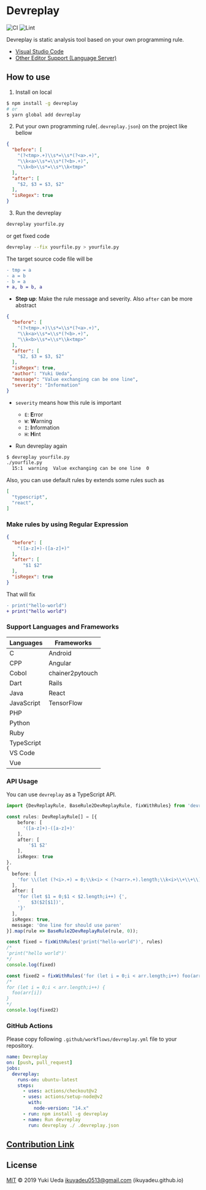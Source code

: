 # Devreplay

![CI](https://github.com/devreplay/devreplay/workflows/CI/badge.svg)
![Lint](https://github.com/devreplay/devreplay/workflows/Lint/badge.svg)

Devreplay is static analysis tool based on your own programming rule.

* [Visual Studio Code](https://marketplace.visualstudio.com/items?itemName=Ikuyadeu.devreplay)
* [Other Editor Support (Language Server)](https://www.npmjs.com/package/devreplay-server)

## How to use

1. Install on local

```sh
$ npm install -g devreplay
# or
$ yarn global add devreplay
```

2. Put your own programming rule(`.devreplay.json`) on the project like bellow

```json
{
  "before": [
    "(?<tmp>.+)\\s*=\\s*(?<a>.+)",
    "\\k<a>\\s*=\\s*(?<b>.+)",
    "\\k<b>\\s*=\\s*\\k<tmp>"
  ],
  "after": [
    "$2, $3 = $3, $2"
  ],
  "isRegex": true
}
```

3. Run the devreplay

```sh
devreplay yourfile.py
```

or get fixed code

```sh
devreplay --fix yourfile.py > yourfile.py
```

The target source code file will be

```diff
- tmp = a
- a = b
- b = a
+ a, b = b, a
```

* **Step up**: Make the rule message and severity. Also `after` can be more abstract

```json
{
  "before": [
    "(?<tmp>.+)\\s*=\\s*(?<a>.+)",
    "\\k<a>\\s*=\\s*(?<b>.+)",
    "\\k<b>\\s*=\\s*\\k<tmp>"
  ],
  "after": [
    "$2, $3 = $3, $2"
  ],
  "isRegex": true,
  "author": "Yuki Ueda",
  "message": "Value exchanging can be one line",
  "severity": "Information"
}
```

* `severity` means how this rule is important
  * `E`: **E**rror
  * `W`: **W**arning
  * `I`: **I**nformation
  * `H`: **H**int

* Run devreplay again

```sh
$ devreplay yourfile.py
./yourfile.py
  15:1  warning  Value exchanging can be one line  0
```

Also, you can use default rules by extends some rules such as

```json
[
  "typescript",
  "react",
]
```

### Make rules by using Regular Expression

```json
{
  "before": [
    "([a-z]+)-([a-z]+)"
  ],
  "after": [
      "$1 $2"
  ],
  "isRegex": true
}
```

That will fix

```diff
- print("hello-world")
+ print("hello world")
```

### Support Languages and Frameworks

| Languages  | Frameworks      |
|------------|-----------------|
| C          | Android         |
| CPP        | Angular         |
| Cobol      | chainer2pytouch |
| Dart       | Rails           |
| Java       | React           |
| JavaScript | TensorFlow      |
| PHP        |                 |
| Python     |                 |
| Ruby       |                 |
| TypeScript |                 |
| VS Code    |                 |
| Vue        |                 |

### API Usage

You can use `devreplay` as a TypeScript API.

```ts
import {DevReplayRule, BaseRule2DevReplayRule, fixWithRules} from 'devreplay';

const rules: DevReplayRule[] = [{
    before: [
      '([a-z]+)-([a-z]+)'
    ],
    after: [
        '$1 $2'
    ],
    isRegex: true
},
{
  before: [
    'for \\(let (?<i>.+) = 0;\\k<i> < (?<arr>.+).length;\\k<i>\\+\\+\\) (.*)\\(\\k<arr>\\[\\k<i>\\]\\)'
  ],
  after: [
    'for (let $1 = 0;$1 < $2.length;i++) {',
    '    $3($2[$1])',
    '}'
  ],
  isRegex: true,
  message: 'One line for should use paren'
}].map(rule => BaseRule2DevReplayRule(rule, 0));

const fixed = fixWithRules('print("hello-world")', rules)
/*
'print("hello world")'
*/
console.log(fixed)

const fixed2 = fixWithRules('for (let i = 0;i < arr.length;i++) foo(arr[i])', rules)
/*
for (let i = 0;i < arr.length;i++) {
  foo(arr[i])
}
*/
console.log(fixed2)
```

### GitHub Actions

Please copy following `.github/workflows/devreplay.yml` file to your repository.

```yml
name: Devreplay
on: [push, pull_request]
jobs:
  devreplay:
    runs-on: ubuntu-latest
    steps:
      - uses: actions/checkout@v2
      - uses: actions/setup-node@v2
        with:
          node-version: "14.x"
      - run: npm install -g devreplay
      - name: Run devreplay
        run: devreplay ./ .devreplay.json
```

## [Contribution Link](https://github.com/devreplay/devreplay/blob/master/CONTRIBUTING.md)

## License

[MIT](LICENSE) © 2019 Yuki Ueda <ikuyadeu0513@gmail.com> (ikuyadeu.github.io)
